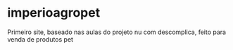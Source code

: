 # imperioagropet
Primeiro site, baseado nas aulas do projeto nu com descomplica, feito para venda de produtos pet
